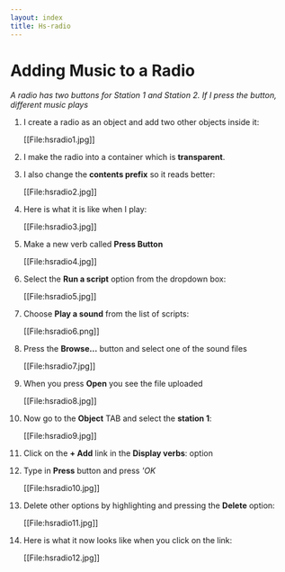 ```yaml
---
layout: index
title: Hs-radio
---
```


Adding Music to a Radio
=======================

*A radio has two buttons for Station 1 and Station 2. If I press the button, different music plays*

1. I create a radio as an object and add two other objects inside it:

     [[File:hsradio1.jpg]]

2. I make the radio into a container which is **transparent**.

3. I also change the **contents prefix** so it reads better:

     [[File:hsradio2.jpg]]

4. Here is what it is like when I play:

     [[File:hsradio3.jpg]]

5. Make a new verb called **Press Button**

     [[File:hsradio4.jpg]]

6. Select the **Run a script** option from the dropdown box:

     [[File:hsradio5.jpg]]

7. Choose **Play a sound** from the list of scripts:

     [[File:hsradio6.png]]

8. Press the **Browse…** button and select one of the sound files

     [[File:hsradio7.jpg]]

9. When you press **Open** you see the file uploaded

     [[File:hsradio8.jpg]]

10. Now go to the **Object** TAB and select the **station 1**:

     [[File:hsradio9.jpg]]

11. Click on the **+ Add** link in the **Display verbs**: option

12. Type in **Press** button and press *'OK*

     [[File:hsradio10.jpg]]

13. Delete other options by highlighting and pressing the **Delete** option:

     [[File:hsradio11.jpg]]

14. Here is what it now looks like when you click on the link:

     
     [[File:hsradio12.jpg]]
